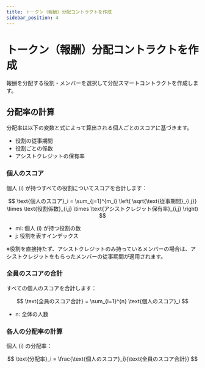 ```yaml
---
title: トークン（報酬）分配コントラクトを作成
sidebar_position: 4
---
```


# トークン（報酬）分配コントラクトを作成

報酬を分配する役割・メンバーを選択して分配スマートコントラクトを作成します。

## 分配率の計算

分配率は以下の変数と式によって算出される個人ごとのスコアに基づきます。

- 役割の従事期間
- 役割ごとの係数
- アシストクレジットの保有率

### 個人のスコア

個人 \(i\) が持つすべての役割についてスコアを合計します：

$$
\text{個人のスコア}_i = \sum_{j=1}^{m_i} \left( \sqrt{\text{従事期間}_{i,j}} \times \text{役割係数}_{i,j} \times \text{アシストクレジット保有率}_{i,j} \right)
$$

- mi: 個人 \(i\) が持つ役割の数
- j: 役割を表すインデックス

※役割を直接持たず、アシストクレジットのみ持っているメンバーの場合は、アシストクレジットをもらったメンバーの従事期間が適用されます。

### 全員のスコアの合計

すべての個人のスコアを合計します：

$$
\text{全員のスコア合計} = \sum_{i=1}^{n} \text{個人のスコア}_i
$$

- n: 全体の人数

### 各人の分配率の計算

個人 \(i\) の分配率：

$$
\text{分配率}_i = \frac{\text{個人のスコア}_i}{\text{全員のスコア合計}}
$$
